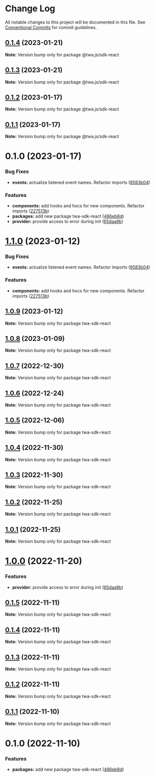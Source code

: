 # Change Log

All notable changes to this project will be documented in this file.
See [Conventional Commits](https://conventionalcommits.org) for commit guidelines.

## [0.1.4](https://github.com/Telegram-Web-Apps/twa/compare/@twa.js/sdk-react@0.1.3...@twa.js/sdk-react@0.1.4) (2023-01-21)

**Note:** Version bump only for package @twa.js/sdk-react





## [0.1.3](https://github.com/Telegram-Web-Apps/twa/compare/@twa.js/sdk-react@0.1.2...@twa.js/sdk-react@0.1.3) (2023-01-21)

**Note:** Version bump only for package @twa.js/sdk-react





## [0.1.2](https://github.com/Telegram-Web-Apps/twa/compare/@twa.js/sdk-react@0.1.1...@twa.js/sdk-react@0.1.2) (2023-01-17)

**Note:** Version bump only for package @twa.js/sdk-react





## [0.1.1](https://github.com/Telegram-Web-Apps/twa/compare/@twa.js/sdk-react@0.1.0...@twa.js/sdk-react@0.1.1) (2023-01-17)

**Note:** Version bump only for package @twa.js/sdk-react





# 0.1.0 (2023-01-17)


### Bug Fixes

* **events:** actualize listened event names. Refactor imports ([9583b04](https://github.com/Telegram-Web-Apps/twa/commit/9583b04009d5e950d94807e86fe0e39457e71770))


### Features

* **components:** add hooks and hocs for new components. Refactor imports ([227513b](https://github.com/Telegram-Web-Apps/twa/commit/227513be652fa00071b20ca9824b9be276c1c652))
* **packages:** add new package twa-sdk-react ([486eb8d](https://github.com/Telegram-Web-Apps/twa/commit/486eb8d7edb96225cd0af25f44e35c3d98f24a2c))
* **provider:** provide access to error during init ([65daa9b](https://github.com/Telegram-Web-Apps/twa/commit/65daa9bb0e6ebbd1cd05b0bedf22dd422685e225))






# [1.1.0](https://github.com/Telegram-Web-Apps/twa/compare/twa-sdk-react@1.0.9...twa-sdk-react@1.1.0) (2023-01-12)


### Bug Fixes

* **events:** actualize listened event names. Refactor imports ([9583b04](https://github.com/Telegram-Web-Apps/twa/commit/9583b04009d5e950d94807e86fe0e39457e71770))


### Features

* **components:** add hooks and hocs for new components. Refactor imports ([227513b](https://github.com/Telegram-Web-Apps/twa/commit/227513be652fa00071b20ca9824b9be276c1c652))






## [1.0.9](https://github.com/Telegram-Web-Apps/twa/compare/twa-sdk-react@1.0.8...twa-sdk-react@1.0.9) (2023-01-12)

**Note:** Version bump only for package twa-sdk-react





## [1.0.8](https://github.com/Telegram-Web-Apps/twa/compare/twa-sdk-react@1.0.7...twa-sdk-react@1.0.8) (2023-01-09)

**Note:** Version bump only for package twa-sdk-react





## [1.0.7](https://github.com/Telegram-Web-Apps/twa/compare/twa-sdk-react@1.0.6...twa-sdk-react@1.0.7) (2022-12-30)

**Note:** Version bump only for package twa-sdk-react





## [1.0.6](https://github.com/Telegram-Web-Apps/twa/compare/twa-sdk-react@1.0.5...twa-sdk-react@1.0.6) (2022-12-24)

**Note:** Version bump only for package twa-sdk-react





## [1.0.5](https://github.com/Telegram-Web-Apps/twa/compare/twa-sdk-react@1.0.4...twa-sdk-react@1.0.5) (2022-12-06)

**Note:** Version bump only for package twa-sdk-react





## [1.0.4](https://github.com/Telegram-Web-Apps/twa/compare/twa-sdk-react@1.0.3...twa-sdk-react@1.0.4) (2022-11-30)

**Note:** Version bump only for package twa-sdk-react





## [1.0.3](https://github.com/Telegram-Web-Apps/twa/compare/twa-sdk-react@1.0.2...twa-sdk-react@1.0.3) (2022-11-30)

**Note:** Version bump only for package twa-sdk-react






## [1.0.2](https://github.com/Telegram-Web-Apps/twa/compare/twa-sdk-react@1.0.1...twa-sdk-react@1.0.2) (2022-11-25)

**Note:** Version bump only for package twa-sdk-react





## [1.0.1](https://github.com/Telegram-Web-Apps/twa/compare/twa-sdk-react@1.0.0...twa-sdk-react@1.0.1) (2022-11-25)

**Note:** Version bump only for package twa-sdk-react





# [1.0.0](https://github.com/Telegram-Web-Apps/twa/compare/twa-sdk-react@0.1.5...twa-sdk-react@1.0.0) (2022-11-20)


### Features

* **provider:** provide access to error during init ([65daa9b](https://github.com/Telegram-Web-Apps/twa/commit/65daa9bb0e6ebbd1cd05b0bedf22dd422685e225))





## [0.1.5](https://github.com/Telegram-Web-Apps/twa/compare/twa-sdk-react@0.1.4...twa-sdk-react@0.1.5) (2022-11-11)

**Note:** Version bump only for package twa-sdk-react





## [0.1.4](https://github.com/Telegram-Web-Apps/twa/compare/twa-sdk-react@0.1.3...twa-sdk-react@0.1.4) (2022-11-11)

**Note:** Version bump only for package twa-sdk-react





## [0.1.3](https://github.com/Telegram-Web-Apps/twa/compare/twa-sdk-react@0.1.2...twa-sdk-react@0.1.3) (2022-11-11)

**Note:** Version bump only for package twa-sdk-react





## [0.1.2](https://github.com/Telegram-Web-Apps/twa/compare/twa-sdk-react@0.1.1...twa-sdk-react@0.1.2) (2022-11-11)

**Note:** Version bump only for package twa-sdk-react





## [0.1.1](https://github.com/Telegram-Web-Apps/twa/compare/twa-sdk-react@0.1.0...twa-sdk-react@0.1.1) (2022-11-10)

**Note:** Version bump only for package twa-sdk-react





# 0.1.0 (2022-11-10)


### Features

* **packages:** add new package twa-sdk-react ([486eb8d](https://github.com/Telegram-Web-Apps/twa/commit/486eb8d7edb96225cd0af25f44e35c3d98f24a2c))

